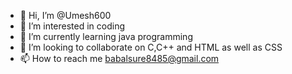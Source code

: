 - 👋 Hi, I’m @Umesh600
- 👀 I’m interested in coding
- 🌱 I’m currently learning java programming
- 💞️ I’m looking to collaborate on C,C++ and HTML as well as CSS
- 📫 How to reach me babalsure8485@gmail.com

<!---
Umesh600/Umesh600 is a ✨ special ✨ repository because its `README.md` (this file) appears on your GitHub profile.
You can click the Preview link to take a look at your changes.
--->
